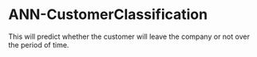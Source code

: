 # ANN-CustomerClassification
This will predict whether the customer will leave the company or not over the period of time.
